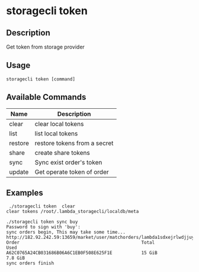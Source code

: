 # storagecli token

## Description

Get token from storage provider

## Usage
```
storagecli token [command]
```

## Available Commands

| Name| Description                                                                   |
| --------------- | --------------------- 
| clear  |clear local tokens|
| list  |list local tokens|
| restore  |restore tokens from a secret|
| share  |create share tokens|
| sync  |Sync exist order's token|
| update  |Get operate token of order|


## Examples
```
 ./storagecli token  clear
clear tokens /root/.lambda_storagecli/localdb/meta

./storagecli token sync buy
Password to sign with 'buy':
sync orders begin, This may take some time...
http://182.92.242.59:13659/market/user/matchorders/lambda1sdxejrlwdjjuyjffcqxawh252kq28w8vgwlqgg
Order                                              Total                Used
A62C0765A24CB031686B06A6C1EB0F508E625F1E           15 GiB               7.8 GiB
sync orders finish

```
